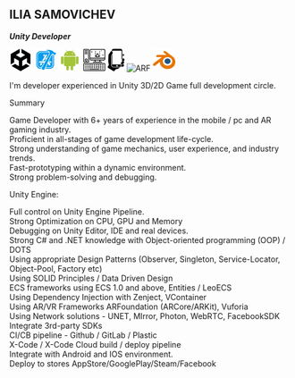 ## ILIA SAMOVICHEV
***Unity Developer***

<img src="https://github.com/devicons/devicon/blob/master/icons/unity/unity-plain.svg" title="Unity" alt="Unity" width="40" height="40"/>  <img src="https://github.com/devicons/devicon/blob/master/icons/xcode/xcode-plain.svg" title="X-Code" alt="X-Code" width="40" height="40"/>  <img src="https://github.com/devicons/devicon/blob/master/icons/android/android-plain.svg" title="Android" alt="Android" width="40" height="40"/>  <img src="https://github.com/iLawnman/iLawnman/blob/main/computer-games.svg" alt="PC" width="40" height= "40"/>  <img src="https://github.com/iLawnman/iLawnman/blob/main/hand-holding-mobile-phone-icon.webp" alt="Mobile" width="30" height= "40"/>  <img src="https://user-images.githubusercontent.com/76126020/128593868-99520c87-2b52-46d8-8ed0-e14458115823.png" alt="ARF" width="80" height= "40"/>  <img src="https://raw.githubusercontent.com/devicons/devicon/v2.15.1/icons/blender/blender-original.svg" alt="Blender" width="40" height= "40"/>


I'm developer experienced in Unity 3D/2D Game full development circle.

Summary

Game Developer with 6+ years of experience in the mobile / pc and AR gaming industry.<br>
Proficient in all-stages of game development life-cycle.<br>
Strong understanding of game mechanics, user experience, and industry trends.<br>
Fast-prototyping within a dynamic environment.<br>
Strong problem-solving and debugging.<br>


Unity Engine:

Full control on Unity Engine Pipeline.<br>
Strong Optimization on CPU, GPU and Memory<br>
Debugging on Unity Editor, IDE and real devices.<br>
Strong C# and .NET knowledge with Object-oriented programming (OOP) / DOTS<br>
Using appropriate Design Patterns (Observer, Singleton, Service-Locator, Object-Pool, Factory etc)<br>
Using SOLID Principles / Data Driven Design<br>
ECS frameworks using ECS 1.0 and above, Entities / LeoECS<br>
Using Dependency Injection with Zenject, VContainer<br>
Using AR/VR Frameworks ARFoundation (ARCore/ARKit), Vuforia<br>
Using Network solutions - UNET, MIrror, Photon, WebRTС, FacebookSDK<br>
Integrate 3rd-party SDKs<br>
CI/CВ pipeline - Github / GitLab / Plastic<br>
X-Code / X-Code Cloud build / deploy pipeline<br>
Integrate with Android and IOS environment.<br>
Deploy to stores AppStore/GooglePlay/Steam/Facebook<br>
